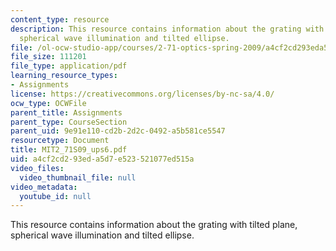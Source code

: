 ```yaml
---
content_type: resource
description: This resource contains information about the grating with tilted plane,
  spherical wave illumination and tilted ellipse.
file: /ol-ocw-studio-app/courses/2-71-optics-spring-2009/a4cf2cd293eda5d7e523521077ed515a_MIT2_71S09_ups6.pdf
file_size: 111201
file_type: application/pdf
learning_resource_types:
- Assignments
license: https://creativecommons.org/licenses/by-nc-sa/4.0/
ocw_type: OCWFile
parent_title: Assignments
parent_type: CourseSection
parent_uid: 9e91e110-cd2b-2d2c-0492-a5b581ce5547
resourcetype: Document
title: MIT2_71S09_ups6.pdf
uid: a4cf2cd2-93ed-a5d7-e523-521077ed515a
video_files:
  video_thumbnail_file: null
video_metadata:
  youtube_id: null
---
```

This resource contains information about the grating with tilted plane, spherical wave illumination and tilted ellipse.
